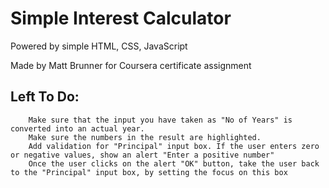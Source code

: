 # Simple Interest Calculator

Powered by simple HTML, CSS, JavaScript

Made by Matt Brunner for Coursera certificate assignment

## Left To Do:
        Make sure that the input you have taken as "No of Years" is converted into an actual year.
        Make sure the numbers in the result are highlighted.
        Add validation for "Principal" input box. If the user enters zero or negative values, show an alert "Enter a positive number"
        Once the user clicks on the alert "OK" button, take the user back to the "Principal" input box, by setting the focus on this box